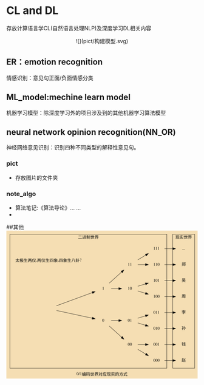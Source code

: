 # CL  and DL
存放计算语言学CL(自然语言处理NLP)及深度学习DL相关内容

<center>![](pict/构建模型.svg)</center>
<center></center>
<center></center>
<center></center>

## ER：emotion recognition
情感识别：意见句正面/负面情感分类

## ML_model:mechine learn model
<p>机器学习模型：除深度学习外的项目涉及到的其他机器学习算法模型</p>

## neural network opinion recognition(NN_OR)
<p>神经网络意见识别：识别四种不同类型的解释性意见句。</p>

### pict
- 存放图片的文件夹
### note_algo
- 算法笔记:《算法导论》... ...
- 

##其他
![](pict/映射01.svg)

